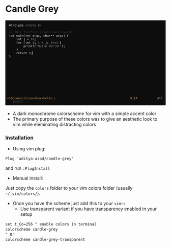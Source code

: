 # Candle Grey

![screenshot](screenshot.png)

- A dark monochrome colorscheme for vim with a simple accent color
- The primary purpose of these colors was to give an aesthetic look to vim while eleminating distracting colors

### Installation

- Using vim plug:

```vim
Plug 'aditya-azad/candle-grey'
```

and run `:PlugInstall`

- Manual install:

Just copy the `colors` folder to your vim colors folder (usually `~/.vim/colors/`).

- Once you have the scheme just add this to your `vimrc`
  - Use transparent variant if you have transparency enabled in your setup

```vim
set t_Co=256 " enable colors in terminal
colorscheme candle-grey
" Or
colorscheme candle-grey-transparent
```
